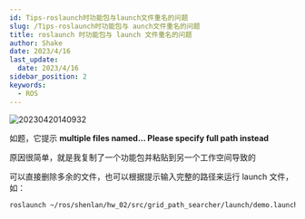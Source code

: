 ```yaml
---
id: Tips-roslaunch时功能包与launch文件重名的问题
slug: /Tips-roslaunch时功能包与 aunch文件重名的问题
title: roslaunch 时功能包与 launch 文件重名的问题
author: Shake
date: 2023/4/16
last_update: 
  date: 2023/4/16
sidebar_position: 2
keywords:
  - ROS
---
```



![20230420140932](https://shake-picture.oss-cn-guangzhou.aliyuncs.com/Docusaurus/docs/Stack/ROS20230420140932.png)

如题，它提示  **multiple files named... Please specify full path instead**

原因很简单，就是我复制了一个功能包并粘贴到另一个工作空间导致的

可以直接删除多余的文件，也可以根据提示输入完整的路径来运行 launch 文件，如：

```xml
roslaunch ~/ros/shenlan/hw_02/src/grid_path_searcher/launch/demo.launch
```
